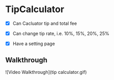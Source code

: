 TipCalculator
==================


   * [x] Can Cacluator tip and total fee
   * [x] Can change tip rate, i.e. 10%, 15%, 20%, 25%
   * [x] Have a setting page
   

   
 
 Walkthrough 
 --- 

![Video Walkthrough](tip calculator.gif)
